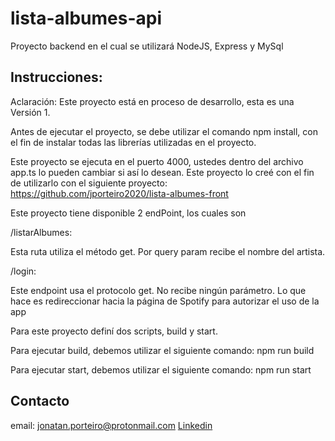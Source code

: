 # lista-albumes-api
Proyecto backend en el cual se utilizará NodeJS, Express y MySql

## Instrucciones:

Aclaración: Este proyecto está en proceso de desarrollo, esta es una Versión 1.

Antes de ejecutar el proyecto, se debe utilizar el comando npm install, con el fin de instalar todas las librerías utilizadas en el proyecto.

Este proyecto se ejecuta en el puerto 4000, ustedes dentro del archivo app.ts lo pueden cambiar si así lo desean. Este proyecto lo creé con el fin de utilizarlo con el
siguiente proyecto: https://github.com/jporteiro2020/lista-albumes-front

Este proyecto tiene disponible 2 endPoint, los cuales son 

/listarAlbumes:

Esta ruta utiliza el método get.
Por query param recibe el nombre del artista.

/login:

Este endpoint usa el protocolo get.
No recibe ningún parámetro.
Lo que hace es redireccionar hacia la página de Spotify para autorizar el uso de la app

Para este proyecto definí dos scripts, build y start.

Para ejecutar build, debemos utilizar el siguiente comando:
npm run build

Para ejecutar start, debemos utilizar el siguiente comando:
npm run start

## Contacto

email: jonatan.porteiro@protonmail.com
[Linkedin](https://www.linkedin.com/in/jonatan-porteiro/)